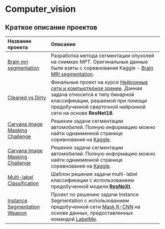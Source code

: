 # Computer_vision
## Краткое описание проектов

| **Название проекта** | **Описание** |
| :--------------------------------------------------------------------------------------------------------------------------------- | :-------------------- |
| [Brain mri segmentation](https://github.com/Sv1r/Computer_vision/tree/main/brain_mri_segmentation)  | Разработка метода сегментации опухолей на снимках МРТ. Оригинальные данные были взяты с соревнования Kaggle - [Brain MRI segmentation](https://www.kaggle.com/mateuszbuda/lgg-mri-segmentation). |
| [Cleaned vs Dirty](https://github.com/Sv1r/Computer_vision/tree/main/plates_classification)  | Финальные проект на курсе [Нейронные сети и компьютерное зрение](https://stepik.org/course/50352/syllabus). Данная задача относится к типу бинарной классификации, решаемой при помощи предобученной сверточной нейронной сети на основе **ResNet18**. |
| [Carvana Image Masking Challenge](https://github.com/Sv1r/Computer_vision/tree/main/carvana_image_masking_challenge) | Решение задачи сегментации автомобилей. Полную информацию можно найти однаименной странице соревнования на [Kaggle](https://www.kaggle.com/c/carvana-image-masking-challenge). |
| [Carvana Image Masking Challenge](https://github.com/Sv1r/Computer_vision/tree/main/carvana_image_masking_challenge) | Решение задачи сегментации автомобилей. Полную информацию можно найти однаименной странице соревнования на [Kaggle](https://www.kaggle.com/c/carvana-image-masking-challenge). |
| [Multi-label Classification](https://github.com/Sv1r/Computer_vision/tree/main/multi_label_classification) | Шаблон решения задачи multi-label классификации с использованием предобученной модели [**ResNeXt**](https://arxiv.org/pdf/1611.05431.pdf). |
| [Instance Segmentation Weapon](https://github.com/Sv1r/Computer_vision/tree/main/instance_segmentation_weapon) | Проект по решению задачи Instance Segmentation с использованием предобученной сети [Mask R-CNN](https://arxiv.org/abs/1703.06870) на основе данных, предоставленных командой [LabelMe](https://labelme.ru/). |
